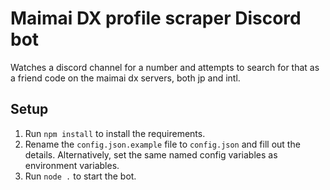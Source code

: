 # Maimai DX profile scraper Discord bot

Watches a discord channel for a number and attempts to search for that as a friend code on the maimai dx servers, both jp and intl.

## Setup

1. Run `npm install` to install the requirements.
2. Rename the `config.json.example` file to `config.json` and fill out the details. Alternatively, set the same named config variables as environment variables.
3. Run `node .` to start the bot.
